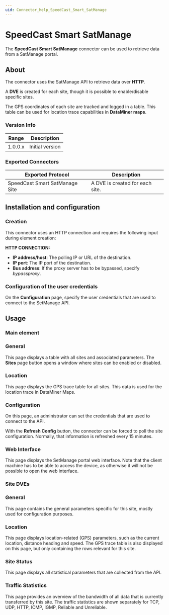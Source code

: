 ```yaml
---
uid: Connector_help_SpeedCast_Smart_SatManage
---
```


# SpeedCast Smart SatManage

The **SpeedCast Smart SatManage** connector can be used to retrieve data from a SatManage portal.

## About

The connector uses the SatManage API to retrieve data over **HTTP**.

A **DVE** is created for each site, though it is possible to enable/disable specific sites.

The GPS coordinates of each site are tracked and logged in a table. This table can be used for location trace capabilities in **DataMiner maps**.

### Version Info

| **Range** | **Description** |
|------------------|-----------------|
| 1.0.0.x          | Initial version |

### Exported Connectors

| **Exported Protocol**          | **Description**                 |
|--------------------------------|---------------------------------|
| SpeedCast Smart SatManage Site | A DVE is created for each site. |

## Installation and configuration

### Creation

This connector uses an HTTP connection and requires the following input during element creation:

**HTTP CONNECTION:**

- **IP address/host**: The polling IP or URL of the destination.
- **IP port**: The IP port of the destination.
- **Bus address**: If the proxy server has to be bypassed, specify *bypassproxy*.

### Configuration of the user credentials

On the **Configuration** page, specify the user credentials that are used to connect to the SetManage API.

## Usage

### Main element

### General

This page displays a table with all sites and associated parameters. The **Sites** page button opens a window where sites can be enabled or disabled.

### Location

This page displays the GPS trace table for all sites. This data is used for the location trace in DataMiner Maps.

### Configuration

On this page, an administrator can set the credentials that are used to connect to the API.

With the **Refresh Config** button, the connector can be forced to poll the site configuration. Normally, that information is refreshed every 15 minutes.

### Web Interface

This page displays the SetManage portal web interface. Note that the client machine has to be able to access the device, as otherwise it will not be possible to open the web
interface.

### Site DVEs

### General

This page contains the general parameters specific for this site, mostly used for configuration purposes.

### Location

This page displays location-related (GPS) parameters, such as the current location, distance heading and speed. The GPS trace table is also displayed on this page, but only containing the rows relevant for this site.

### Site Status

This page displays all statistical parameters that are collected from the API.

### Traffic Statistics

This page provides an overview of the bandwidth of all data that is currently transferred by this site. The traffic statistics are shown separately for TCP, UDP, HTTP, ICMP, IGMP, Reliable and Unreliable.
